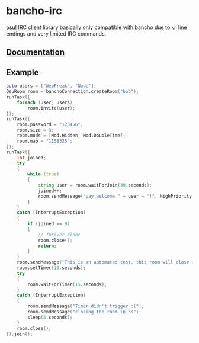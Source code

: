 # bancho-irc

[osu!](https://osu.ppy.sh) IRC client library basically only compatible with bancho due to `\n` line endings and very limited IRC commands.

## [Documentation](https://webfreak001.github.io/bancho-irc/)

## Example

```d
auto users = ["WebFreak", "Node"];
OsuRoom room = banchoConnection.createRoom("bob");
runTask({
	foreach (user; users)
		room.invite(user);
});
runTask({
	room.password = "123456";
	room.size = 8;
	room.mods = [Mod.Hidden, Mod.DoubleTime];
	room.map = "1158325";
});
runTask({
	int joined;
	try
	{
		while (true)
		{
			string user = room.waitForJoin(30.seconds);
			joined++;
			room.sendMessage("yay welcome " ~ user ~ "!", HighPriority.yes);
		}
	}
	catch (InterruptException)
	{
		if (joined == 0)
		{
			// forever alone
			room.close();
			return;
		}
	}
	room.sendMessage("This is an automated test, this room will close in 10 seconds on timer");
	room.setTimer(10.seconds);
	try
	{
		room.waitForTimer(15.seconds);
	}
	catch (InterruptException)
	{
		room.sendMessage("Timer didn't trigger :(");
		room.sendMessage("closing the room in 5s");
		sleep(5.seconds);
	}
	room.close();
}).join();
```
